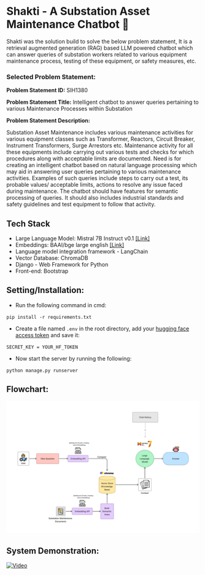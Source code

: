# Shakti - A Substation Asset Maintenance Chatbot 💬

Shakti was the solution build to solve the below problem statement, It is a retrieval augmented generation (RAG)  based LLM powered chatbot which can answer queries of substation workers related to various equipment maintenance process, testing of these equipment, or safety measures, etc.  

### Selected Problem Statement:
**Problem Statement ID:**  SIH1380

**Problem Statement Title:** lntelligent chatbot to answer queries pertaining to various Maintenance Processes within Substation  

**Problem Statement Description:**
	
Substation Asset Maintenance includes various maintenance activities for various equipment classes such as Transformer, Reactors, Circuit Breaker, lnstrument Transformers, Surge Arrestors etc. Maintenance activity for all these equipments include carrying out various tests and checks for which procedures along with acceptable limits are documented. Need is for creating an intelligent chatbot based on natural language processing which may aid in answering user queries pertaining to various maintenance activities. Examples of such queries include steps to carry out a test, its probable values/ acceptable limits, actions to resolve any issue faced during maintenance. The chatbot should have features for semantic processing of queries. It should also includes industrial standards and safety guidelines and test equipment to follow that activity.


## Tech Stack
* Large Language Model: Mistral 7B Instruct v0.1 [[Link]](https://huggingface.co/mistralai/Mistral-7B-Instruct-v0.1)
* Embeddings: BAAI/bge large english [[Link]](https://huggingface.co/BAAI/bge-large-en)
* Language model integration framework - LangChain
* Vector Database: ChromaDB
* Django - Web Framework for Python
* Front-end: Bootstrap

## Setting/Installation:
* Run the following command in cmd:
```
pip install -r requirements.txt
```
* Create a file named `.env` in the root directory, add your [hugging face access token](https://huggingface.co/settings/tokens) and save it:
```
SECRET_KEY = YOUR_HF_TOKEN
```

* Now start the server by running the following:
```
python manage.py runserver
```

## Flowchart:
![alt text](https://github.com/zerothrohit/shakti-sih/blob/main/Substation%20Chatbot%20Flowchart.png "Chatbot Flowchart") 

## System Demonstration:

[![Video](https://i.ytimg.com/vi/cBGa91qHYy4/hqdefault.jpg)](https://www.youtube.com/watch?v=cBGa91qHYy4)

